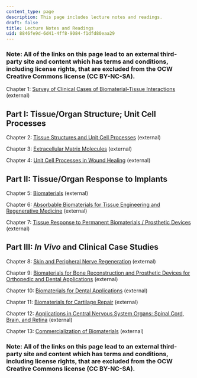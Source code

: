 ```yaml
---
content_type: page
description: This page includes lecture notes and readings.
draft: false
title: Lecture Notes and Readings
uid: 8846fe9d-6d41-4ff8-9084-f1dfd80eaa29
---
```

### Note: All of the links on this page lead to an external third-party site and content which has terms and conditions, including license rights, that are excluded from the OCW Creative Commons license (CC BY-NC-SA).

Chapter 1: [Survey of Clinical Cases of Biomaterial-Tissue Interactions](https://www.dropbox.com/scl/fo/52zzjr7t4s5w1xzytwtq8/AFluldhEmd1a-sp91U3jPcE/Chapters/Chapter%201%20Survey%20of%20Clinical%20Cases%20of%20Biomaterials-Tisue%20Interactions?dl=0&rlkey=qojtvzyd9q8cpudjtvj939i69&subfolder_nav_tracking=1) (external)

## Part I: Tissue/Organ Structure; Unit Cell Processes

Chapter 2: [Tissue Structures and Unit Cell Processes](https://www.dropbox.com/scl/fo/52zzjr7t4s5w1xzytwtq8/APgYYa1X0vHAg9FKhxmSO2A/Chapters/Chapter%202%20Tissue%20Structures%20and%20Unit%20Cell%20Processes?dl=0&rlkey=qojtvzyd9q8cpudjtvj939i69) (external)

Chapter 3: [Extracellular Matrix Molecules](https://www.dropbox.com/scl/fo/52zzjr7t4s5w1xzytwtq8/AION8Ltd7UUnXQNPYq2MAbE/Chapters/Chapter%203%20Extracellular%20Matrix%20Molecules?dl=0&rlkey=qojtvzyd9q8cpudjtvj939i69) (external)

Chapter 4: [Unit Cell Processes in Wound Healing](https://www.dropbox.com/scl/fo/52zzjr7t4s5w1xzytwtq8/AMWdBlZlc263NXZDSQOMEoo/Chapters/Chapter%204%20Unit%20Cell%20Processes%20in%20Wound%20Healing?dl=0&rlkey=qojtvzyd9q8cpudjtvj939i69) (external)

## Part II: Tissue/Organ Response to Implants

Chapter 5: [Biomaterials](https://www.dropbox.com/scl/fo/52zzjr7t4s5w1xzytwtq8/AKiMvFSS-XifPPHMie1Vge4/Chapters/Chapter%205%20Biomaterials?dl=0&rlkey=qojtvzyd9q8cpudjtvj939i69) (external)

Chapter 6: [Absorbable Biomaterials for Tissue Engineering and Regenerative Medicine](https://www.dropbox.com/scl/fo/52zzjr7t4s5w1xzytwtq8/AJQKBXLqBpJuQlDoA_VF8bM/Chapters/Chapter%206%20Absorbable%20Biomaterials%20for%20Tissue%20Engineering%20and%20Regenerative%20Medicine?dl=0&rlkey=qojtvzyd9q8cpudjtvj939i69) (external)

Chapter 7: [Tissue Response to Permanent Biomaterials / Prosthetic Devices](https://www.dropbox.com/scl/fo/52zzjr7t4s5w1xzytwtq8/AIF_Hmf4Xo9Mwl4LEoHJxH0/Chapters/Chapter%207%20Tissue%20Response%20to%20Permanent%20Biomaterials-Prosthetic%20Devices?dl=0&rlkey=qojtvzyd9q8cpudjtvj939i69&subfolder_nav_tracking=1) (external)

## Part III: *In Vivo* and Clinical Case Studies

Chapter 8: [Skin and Peripheral Nerve Regeneration](https://www.dropbox.com/scl/fo/52zzjr7t4s5w1xzytwtq8/AIeynDyr86DibzYaxuMuol8/Chapters/Chapter%208%20Skin%20and%20Peripheral%20Nerve%20Regeneration?dl=0&rlkey=qojtvzyd9q8cpudjtvj939i69&subfolder_nav_tracking=1) (external)

Chapter 9: [Biomaterials for Bone Reconstruction and Prosthetic Devices for Orthopedic and Dental Applications](https://www.dropbox.com/scl/fo/52zzjr7t4s5w1xzytwtq8/AFUjPvI6yHwy6sjyQQlL5gg/Chapters/Chapter%209%20Biomaterials%20for%20Bone%20Reconstruction%20and%20Prosthetic%20Devices%20for%20Orthopedic%20and%20Dental%20Applications?dl=0&rlkey=qojtvzyd9q8cpudjtvj939i69&subfolder_nav_tracking=1) (external)

Chapter 10: [Biomaterials for Dental Applications](https://www.dropbox.com/scl/fo/52zzjr7t4s5w1xzytwtq8/AAKhjJ1MGLle5Uu3o2Ta2UU/Chapters/Chapter%2010%20Biomaterials%20for%20Dental%20Applications?dl=0&rlkey=qojtvzyd9q8cpudjtvj939i69) (external)

Chapter 11: [Biomaterials for Cartilage Repair](https://www.dropbox.com/scl/fo/52zzjr7t4s5w1xzytwtq8/AIrtkqVZ3FHHNZ06WdV8bm0/Chapters/Chapter%2011%20Biomaterials%20for%20Cartilage%20Repair?dl=0&rlkey=qojtvzyd9q8cpudjtvj939i69) (external)

Chapter 12: [Applications in Central Nervous System Organs: Spinal Cord, Brain, and Retina](https://www.dropbox.com/scl/fo/52zzjr7t4s5w1xzytwtq8/ALyA4l8kR9ssUuaJgwTc4Vo/Chapters/Chapter%2012%20Applications%20in%20Central%20Nervous%20System%20Organs%3A%20Spinal%20Cord%2C%20Brain%2C%20%20Retina?dl=0&rlkey=qojtvzyd9q8cpudjtvj939i69&subfolder_nav_tracking=1) (external)

Chapter 13: [Commercialization of Biomaterials](https://www.dropbox.com/scl/fo/52zzjr7t4s5w1xzytwtq8/ADm3MHtIG7hl1YjBRO4FWoo/Chapters/Chapter%2013%20Commercialization%20of%20Biomaterials?dl=0&rlkey=qojtvzyd9q8cpudjtvj939i69) (external)

### Note: All of the links on this page lead to an external third-party site and content which has terms and conditions, including license rights, that are excluded from the OCW Creative Commons license (CC BY-NC-SA).